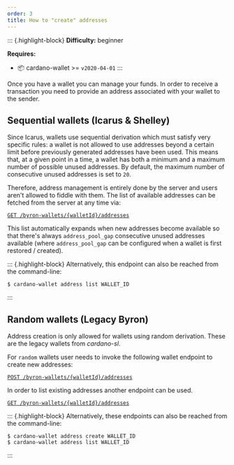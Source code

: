 ```yaml
---
order: 3
title: How to "create" addresses
---
```


::: {.highlight-block}
**Difficulty:** beginner

**Requires:**
- 📦 cardano-wallet >= `v2020-04-01`
:::

Once you have a wallet you can manage your funds. In order to receive a transaction you need to provide an address associated with your wallet to the sender.

## Sequential wallets (Icarus & Shelley)

Since Icarus, wallets use sequential derivation which must satisfy very specific rules: a wallet is not allowed to use addresses beyond a certain limit before previously generated addresses have been used. This means that, at a given point in a time, a wallet has both a minimum and a maximum number of possible unused addresses. By default, the maximum number of consecutive unused addresses is set to `20`.

Therefore, address management is entirely done by the server and users aren't allowed to fiddle with them. The list of available addresses can be fetched from the server at any time via:

[`GET /byron-wallets/{walletId}/addresses`](https://input-output-hk.github.io/cardano-wallet/api/edge/#operation/listByronAddresses)

This list automatically expands when new addresses become available so that there's always `address_pool_gap` consecutive unused addresses available (where `address_pool_gap` can be configured when a wallet is first restored / created).

::: {.highlight-block}
Alternatively, this endpoint can also be reached from the command-line:

```
$ cardano-wallet address list WALLET_ID
```
:::

## Random wallets (Legacy Byron)

Address creation is only allowed for wallets using random derivation. These are the legacy wallets from _cardano-sl_.

For `random` wallets user needs to invoke the following wallet endpoint to create new addresses:

[`POST /byron-wallets/{walletId}/addresses`](https://input-output-hk.github.io/cardano-wallet/api/edge/#operation/createAddress)

In order to list existing addresses another endpoint can be used.

[`GET /byron-wallets/{walletId}/addresses`](https://input-output-hk.github.io/cardano-wallet/api/edge/#operation/listByronAddresses)


::: {.highlight-block}
Alternatively, these endpoints can also be reached from the command-line:

```
$ cardano-wallet address create WALLET_ID
$ cardano-wallet address list WALLET_ID
```
:::
